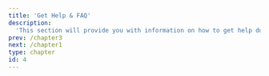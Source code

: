 ```yaml
---
title: 'Get Help & FAQ'
description:
  'This section will provide you with information on how to get help during a Callysto hackathon.'
prev: /chapter3
next: /chapter1
type: chapter
id: 4
---
```

